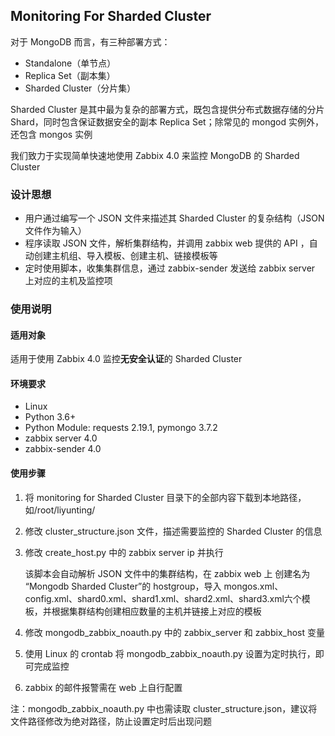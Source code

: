 ## Monitoring For Sharded Cluster  

对于 MongoDB 而言，有三种部署方式：  
+ Standalone（单节点）  
+ Replica Set（副本集）
+ Sharded Cluster（分片集）

Sharded Cluster 是其中最为复杂的部署方式，既包含提供分布式数据存储的分片 Shard，同时包含保证数据安全的副本 Replica Set；除常见的 mongod 实例外，还包含 mongos 实例  

我们致力于实现简单快速地使用 Zabbix 4.0 来监控 MongoDB 的 Sharded Cluster

### 设计思想  
+ 用户通过编写一个 JSON 文件来描述其 Sharded Cluster 的复杂结构（JSON 文件作为输入）  
+ 程序读取 JSON 文件，解析集群结构，并调用 zabbix web 提供的 API ，自动创建主机组、导入模板、创建主机、链接模板等  
+ 定时使用脚本，收集集群信息，通过 zabbix-sender 发送给 zabbix server 上对应的主机及监控项  

### 使用说明  

#### 适用对象  
适用于使用 Zabbix 4.0 监控**无安全认证**的 Sharded Cluster  

#### 环境要求  
+ Linux  
+ Python 3.6+
+ Python Module: requests 2.19.1, pymongo 3.7.2  
+ zabbix server 4.0
+ zabbix-sender 4.0  

#### 使用步骤  
1. 将 monitoring for Sharded Cluster 目录下的全部内容下载到本地路径，如/root/liyunting/
2. 修改 cluster_structure.json 文件，描述需要监控的 Sharded Cluster 的信息  
3. 修改 create_host.py 中的 zabbix server ip 并执行  

   该脚本会自动解析 JSON 文件中的集群结构，在 zabbix web 上 创建名为 “Mongodb Sharded Cluster”的 hostgroup，导入 mongos.xml、config.xml、shard0.xml、shard1.xml、shard2.xml、shard3.xml六个模板，并根据集群结构创建相应数量的主机并链接上对应的模板  

4. 修改 mongodb_zabbix_noauth.py 中的 zabbix_server 和 zabbix_host 变量   
5. 使用 Linux 的 crontab 将 mongodb_zabbix_noauth.py 设置为定时执行，即可完成监控  
6. zabbix 的邮件报警需在 web 上自行配置  

注：mongodb_zabbix_noauth.py 中也需读取 cluster_structure.json，建议将文件路径修改为绝对路径，防止设置定时后出现问题  






